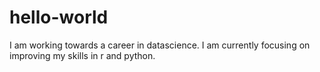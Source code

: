 # hello-world

I am working towards a career in datascience. I am currently focusing on improving my skills in r and python.
